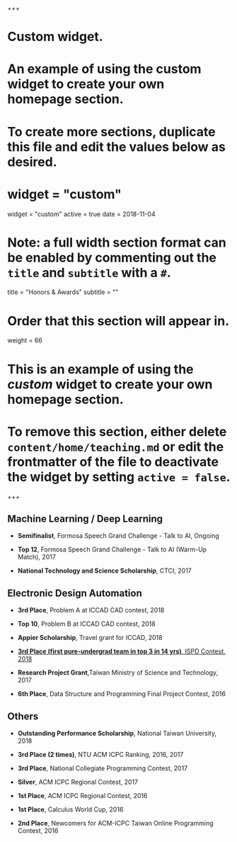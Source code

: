 +++
# Custom widget.
# An example of using the custom widget to create your own homepage section.
# To create more sections, duplicate this file and edit the values below as desired.
# widget = "custom"
widget = "custom"
active = true
date = 2018-11-04

# Note: a full width section format can be enabled by commenting out the `title` and `subtitle` with a `#`.
title = "Honors & Awards"
subtitle = "" 
# Order that this section will appear in.
weight = 66

# This is an example of using the *custom* widget to create your own homepage section.
# 
# To remove this section, either delete `content/home/teaching.md` or edit the frontmatter of the file to deactivate the widget by setting `active = false`.
+++

## Machine Learning / Deep Learning

* **Semifinalist**, Formosa Speech Grand Challenge - Talk to AI, Ongoing
 
* **Top 12**, Formosa Speech Grand Challenge - Talk to AI (Warm-Up Match), 2017
 
* **National Technology and Science Scholarship**, CTCI, 2017

## Electronic Design Automation

* **3rd Place**, Problem A at ICCAD CAD contest, 2018

* **Top 10**, Problem B at ICCAD CAD contest, 2018

* **Appier Scholarship**, Travel grant for ICCAD, 2018
 
* [**3rd Place (first pure-undergrad team in top 3 in 14 yrs)**, ISPD Contest, 2018](/files/ispd.pdf)

* **Research Project Grant**,Taiwan Ministry of Science and Technology, 2017
 
* **6th Place**, Data Structure and Programming Final Project Contest, 2016

## Others

* **Outstanding Performance Scholarship**, National Taiwan University, 2018

* **3rd Place (2 times)**, NTU ACM ICPC Ranking, 2016, 2017
 
* **3rd Place**, National Collegiate Programming Contest, 2017
 
* **Silver**, ACM ICPC Regional Contest, 2017
 
* **1st Place**, ACM ICPC Regional Contest, 2016
 
* **1st Place**, Calculus World Cup, 2016
 
* **2nd Place**, Newcomers for ACM-ICPC Taiwan Online Programming Contest, 2016

